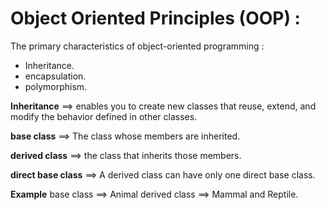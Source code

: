 # Object Oriented Principles (OOP) :
 The primary characteristics of object-oriented programming :
 - Inheritance.
 - encapsulation.
 - polymorphism.
    
**Inheritance** ==> enables you to create new classes that reuse, extend, and modify the behavior defined in other classes.

**base class** ==> The class whose members are inherited.

**derived class** ==> the class that inherits those members.

**direct base class** ==> A derived class can have only one direct base class.

  **Example**
  base class ==> Animal
  derived class ==> Mammal and Reptile.
